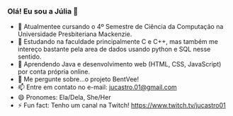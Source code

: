 ### Olá! Eu sou a Júlia 👋

- 🔭 Atualmentee cursando o 4º Semestre de Ciência da Computação na Universidade Presbiteriana Mackenzie.
- 🌱 Estudando na faculdade principalmente C e C++, mas também me intereço bastante pela area de dados usando python e SQL nesse sentido.
- 🤔 Aprendendo Java e desenvolvimento web (HTML, CSS, JavaScript) por conta própria online.
- 💬 Me pergunte sobre...o projeto BentVee!
- 📫 Entre em contato no e-mail: jucastro.01@gmail.com
- 😄 Pronomes: Ela/Dela, She/Her
- ⚡ Fun fact: Tenho um canal na Twitch! https://www.twitch.tv/jucastro01
